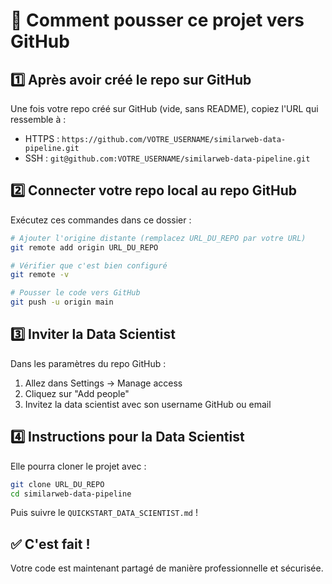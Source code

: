 # 🚀 Comment pousser ce projet vers GitHub

## 1️⃣ Après avoir créé le repo sur GitHub

Une fois votre repo créé sur GitHub (vide, sans README), copiez l'URL qui ressemble à :
- HTTPS : `https://github.com/VOTRE_USERNAME/similarweb-data-pipeline.git`
- SSH : `git@github.com:VOTRE_USERNAME/similarweb-data-pipeline.git`

## 2️⃣ Connecter votre repo local au repo GitHub

Exécutez ces commandes dans ce dossier :

```bash
# Ajouter l'origine distante (remplacez URL_DU_REPO par votre URL)
git remote add origin URL_DU_REPO

# Vérifier que c'est bien configuré
git remote -v

# Pousser le code vers GitHub
git push -u origin main
```

## 3️⃣ Inviter la Data Scientist

Dans les paramètres du repo GitHub :
1. Allez dans Settings → Manage access
2. Cliquez sur "Add people"
3. Invitez la data scientist avec son username GitHub ou email

## 4️⃣ Instructions pour la Data Scientist

Elle pourra cloner le projet avec :
```bash
git clone URL_DU_REPO
cd similarweb-data-pipeline
```

Puis suivre le `QUICKSTART_DATA_SCIENTIST.md` !

## ✅ C'est fait !

Votre code est maintenant partagé de manière professionnelle et sécurisée. 